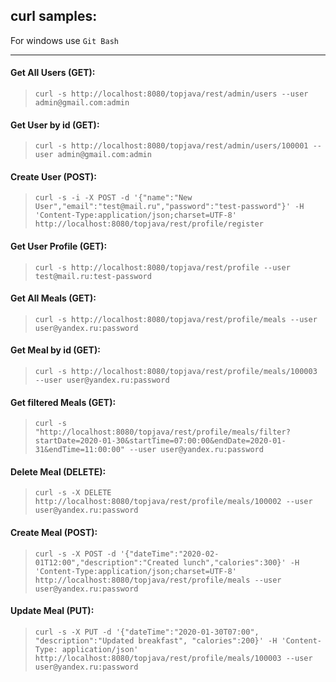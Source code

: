 ## curl samples:
 For windows use `Git Bash`

-------------------------------------------
#### Get All Users (GET):
>`curl -s http://localhost:8080/topjava/rest/admin/users --user admin@gmail.com:admin`

#### Get User by id (GET):
>`curl -s http://localhost:8080/topjava/rest/admin/users/100001 --user admin@gmail.com:admin`

#### Create User (POST):
>`curl -s -i -X POST -d '{"name":"New User","email":"test@mail.ru","password":"test-password"}' -H 'Content-Type:application/json;charset=UTF-8' http://localhost:8080/topjava/rest/profile/register`

#### Get User Profile (GET):
>`curl -s http://localhost:8080/topjava/rest/profile --user test@mail.ru:test-password`

#### Get All Meals (GET):
>`curl -s http://localhost:8080/topjava/rest/profile/meals --user user@yandex.ru:password`

#### Get Meal by id (GET):
>`curl -s http://localhost:8080/topjava/rest/profile/meals/100003  --user user@yandex.ru:password`

#### Get filtered Meals (GET):
>`curl -s "http://localhost:8080/topjava/rest/profile/meals/filter?startDate=2020-01-30&startTime=07:00:00&endDate=2020-01-31&endTime=11:00:00" --user user@yandex.ru:password`

#### Delete Meal (DELETE):
>`curl -s -X DELETE http://localhost:8080/topjava/rest/profile/meals/100002 --user user@yandex.ru:password`

#### Create Meal (POST):
>`curl -s -X POST -d '{"dateTime":"2020-02-01T12:00","description":"Created lunch","calories":300}' -H 'Content-Type:application/json;charset=UTF-8' http://localhost:8080/topjava/rest/profile/meals --user user@yandex.ru:password`

#### Update Meal (PUT):
>`curl -s -X PUT -d '{"dateTime":"2020-01-30T07:00", "description":"Updated breakfast", "calories":200}' -H 'Content-Type: application/json' http://localhost:8080/topjava/rest/profile/meals/100003 --user user@yandex.ru:password`